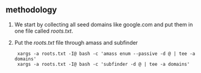 
## methodology

1. We start by collecting all seed domains like google.com and put them in one file called *roots.txt*.
2. Put the *roots.txt* file through amass and subfinder

        xargs -a roots.txt -I@ bash -c 'amass enum --passive -d @ | tee -a domains'
        xargs -a roots.txt -I@ bash -c 'subfinder -d @ | tee -a domains'


